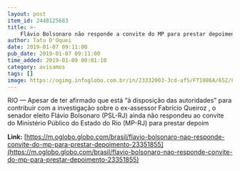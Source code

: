 ```yaml
---
layout: post
item_id: 2448125683
title: >-
    Flávio Bolsonaro não responde a convite do MP para prestar depoimento
author: Tatu D'Oquei
date: 2019-01-07 09:11:00
pub_date: 2019-01-07 09:11:00
time_added: 2019-01-09 00:01:10
category: avisamos
tags: []
image: https://ogimg.infoglobo.com.br/in/23332003-3cd-af5/FT1086A/652/Flavio-Bolsonaro.jpg
---
```


RIO — Apesar de ter afirmado que está “à disposição das autoridades” para contribuir com a investigação sobre o ex-assessor Fabrício Queiroz , o senador eleito Flávio Bolsonaro (PSL-RJ) ainda não respondeu ao convite do Ministério Público do Estado do Rio (MP-RJ) para prestar depoim

**Link:** [https://m.oglobo.globo.com/brasil/flavio-bolsonaro-nao-responde-convite-do-mp-para-prestar-depoimento-23351855](https://m.oglobo.globo.com/brasil/flavio-bolsonaro-nao-responde-convite-do-mp-para-prestar-depoimento-23351855)

